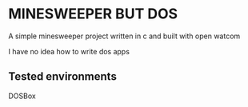 # MINESWEEPER BUT DOS
A simple minesweeper project  written in c and built with open watcom

I have no idea how to write dos apps

## Tested environments
DOSBox